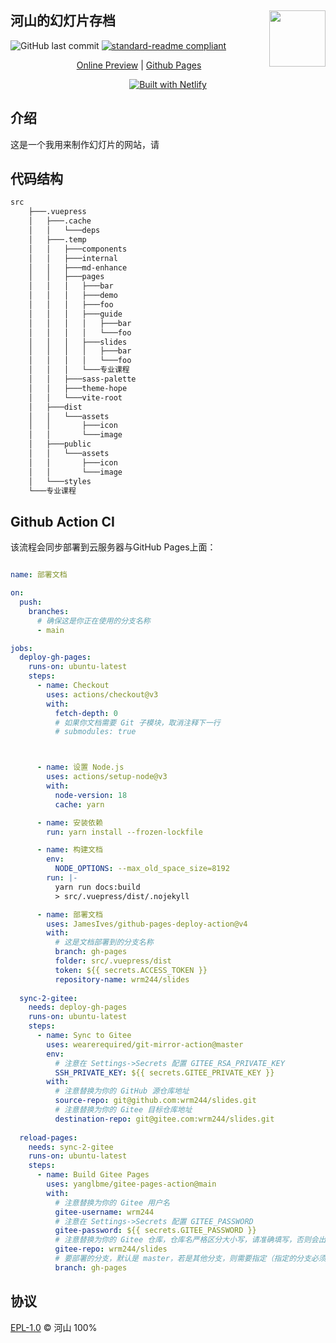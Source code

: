 
## 河山的幻灯片存档 [<img src="https://wrm244.github.io/svg/logo_large.svg" width="90" height="90" align="right">](https://wrm244.github.io/slides/)

![GitHub last commit](https://img.shields.io/github/last-commit/wrm244/wrm244.github.io?label=update&logo=github)  [![standard-readme compliant](https://img.shields.io/badge/readme%20style-standard-brightgreen.svg)](https://github.com/RichardLitt/standard-readme)

<p align=center>
<a href="https://wrm244.gitee.io/slides/">Online Preview</a> | <a href="https://wrm244.github.io/slides/">Github Pages</a>
</p>

<p align=center>
<a href="https://www.netlify.com/" target="_blank"><img alt="Built with Netlify" height:"50px" src="https://wrm244.github.io/assets/images/netlify-color-accent.svg" /></a>     
</p>

## 介绍

这是一个我用来制作幻灯片的网站，请


## 代码结构


```bash
src
    ├───.vuepress
    │   ├───.cache
    │   │   └───deps
    │   ├───.temp
    │   │   ├───components
    │   │   ├───internal
    │   │   ├───md-enhance
    │   │   ├───pages
    │   │   │   ├───bar
    │   │   │   ├───demo
    │   │   │   ├───foo
    │   │   │   ├───guide
    │   │   │   │   ├───bar
    │   │   │   │   └───foo
    │   │   │   ├───slides
    │   │   │   │   ├───bar
    │   │   │   │   └───foo
    │   │   │   └───专业课程
    │   │   ├───sass-palette
    │   │   ├───theme-hope
    │   │   └───vite-root
    │   ├───dist
    │   │   └───assets
    │   │       ├───icon
    │   │       └───image
    │   ├───public
    │   │   └───assets
    │   │       ├───icon
    │   │       └───image
    │   └───styles
    └───专业课程
```


## Github Action CI
该流程会同步部署到云服务器与GitHub Pages上面：
```yml

name: 部署文档

on:
  push:
    branches:
      # 确保这是你正在使用的分支名称
      - main

jobs:
  deploy-gh-pages:
    runs-on: ubuntu-latest
    steps:
      - name: Checkout
        uses: actions/checkout@v3
        with:
          fetch-depth: 0
          # 如果你文档需要 Git 子模块，取消注释下一行
          # submodules: true



      - name: 设置 Node.js
        uses: actions/setup-node@v3
        with:
          node-version: 18
          cache: yarn

      - name: 安装依赖
        run: yarn install --frozen-lockfile

      - name: 构建文档
        env:
          NODE_OPTIONS: --max_old_space_size=8192
        run: |-
          yarn run docs:build
          > src/.vuepress/dist/.nojekyll

      - name: 部署文档
        uses: JamesIves/github-pages-deploy-action@v4
        with:
          # 这是文档部署到的分支名称
          branch: gh-pages
          folder: src/.vuepress/dist
          token: ${{ secrets.ACCESS_TOKEN }}
          repository-name: wrm244/slides
  
  sync-2-gitee:
    needs: deploy-gh-pages
    runs-on: ubuntu-latest
    steps:
      - name: Sync to Gitee
        uses: wearerequired/git-mirror-action@master
        env:
          # 注意在 Settings->Secrets 配置 GITEE_RSA_PRIVATE_KEY
          SSH_PRIVATE_KEY: ${{ secrets.GITEE_PRIVATE_KEY }}
        with:
          # 注意替换为你的 GitHub 源仓库地址
          source-repo: git@github.com:wrm244/slides.git
          # 注意替换为你的 Gitee 目标仓库地址
          destination-repo: git@gitee.com:wrm244/slides.git
  
  reload-pages:
    needs: sync-2-gitee
    runs-on: ubuntu-latest
    steps:
      - name: Build Gitee Pages
        uses: yanglbme/gitee-pages-action@main
        with:
          # 注意替换为你的 Gitee 用户名
          gitee-username: wrm244
          # 注意在 Settings->Secrets 配置 GITEE_PASSWORD
          gitee-password: ${{ secrets.GITEE_PASSWORD }}
          # 注意替换为你的 Gitee 仓库，仓库名严格区分大小写，请准确填写，否则会出错
          gitee-repo: wrm244/slides
          # 要部署的分支，默认是 master，若是其他分支，则需要指定（指定的分支必须存在）
          branch: gh-pages
```


## 协议

[EPL-1.0](./LICENSE) © 河山 100%

